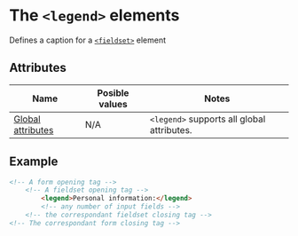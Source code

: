 # The `<legend>` elements
Defines a caption for a [`<fieldset>`](fieldset.md) element

## Attributes
| Name | Posible values | Notes |
|-|-|-|
| [Global attributes](../first-steps/global-attributes.md) | N/A | `<legend>` supports all global attributes. |

## Example
```html
<!-- A form opening tag -->
    <!-- A fieldset opening tag -->
        <legend>Personal information:</legend>
        <!-- any number of input fields -->
    <!-- the correspondant fieldset closing tag -->
<!-- The correspondant form closing tag -->
```